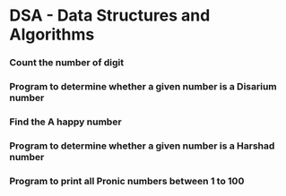 # DSA - Data Structures and Algorithms


### Count the number of digit
### Program to determine whether a given number is a Disarium number
### Find the A happy number
### Program to determine whether a given number is a Harshad number
### Program to print all Pronic numbers between 1 to 100
